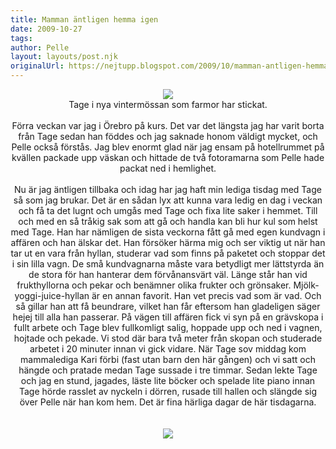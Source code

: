 ```yaml
---
title: Mamman äntligen hemma igen
date: 2009-10-27
tags: 	
author: Pelle
layout: layouts/post.njk
originalUrl: https://nejtupp.blogspot.com/2009/10/mamman-antligen-hemma-igen.html
---
```


<div style="text-align: center;"><img src="../../../../img/_MG_8846_1024pix.jpg">
	<figcaption>Tage i nya vintermössan som farmor har stickat.</figcaption>
</figure><br>Förra veckan var jag i Örebro på kurs. Det var det längsta jag har varit borta från Tage sedan han föddes och jag saknade honom väldigt mycket, och Pelle också förstås. Jag blev enormt glad när jag ensam på hotellrummet på kvällen packade upp väskan och hittade de två fotoramarna som Pelle hade packat ned i hemlighet.<br><br>Nu är jag äntligen tillbaka och idag har jag haft min lediga tisdag med Tage så som jag brukar. Det är en sådan lyx att kunna vara ledig en dag i veckan och få ta det lugnt och umgås med Tage och fixa lite saker i hemmet. Till och med en så tråkig sak som att gå och handla kan bli hur kul som helst med Tage. Han har nämligen de sista veckorna fått gå med egen kundvagn i affären och han älskar det. Han försöker härma mig och ser viktig ut när han tar ut en vara från hyllan, studerar vad som finns på paketet och stoppar det i sin lilla vagn. De små kundvagnarna måste vara betydligt mer lättstyrda än de stora för han hanterar dem förvånansvärt väl. Länge står han vid frukthyllorna och pekar och benämner olika frukter och grönsaker. Mjölk-yoggi-juice-hyllan är en annan favorit. Han vet precis vad som är vad. Och så gillar han att få beundrare, vilket han får eftersom han gladeligen säger hejej till alla han passerar. På vägen till affären fick vi syn på en grävskopa i fullt arbete och Tage blev fullkomligt salig, hoppade upp och ned i vagnen, hojtade och pekade. Vi stod där bara två meter från skopan och studerade arbetet i 20 minuter innan vi gick vidare. När Tage sov middag kom mammalediga Kari förbi (fast utan barn den här gången) och vi satt och hängde och pratade medan Tage sussade i tre timmar. Sedan lekte Tage och jag en stund, jagades, läste lite böcker och spelade lite piano innan Tage hörde rasslet av nyckeln i dörren, rusade till hallen och slängde sig över Pelle när han kom hem. Det är fina härliga dagar de här tisdagarna.<br><br><br><img src="../../../../img/_MG_8851_1024pix.jpg">

